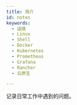 ```yaml
---
title: 简介
id: notes
keywords:
  - 运维
  - Linux
  - Shell
  - Docker
  - Kubernetes
  - Prometheus
  - Grafana
  - Rancher
  - 云原生

---
```


记录日常工作中遇到的问题。